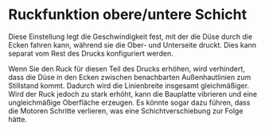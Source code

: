 Ruckfunktion obere/untere Schicht
====
Diese Einstellung legt die Geschwindigkeit fest, mit der die Düse durch die Ecken fahren kann, während sie die Ober- und Unterseite druckt. Dies kann separat vom Rest des Drucks konfiguriert werden.

Wenn Sie den Ruck für diesen Teil des Drucks erhöhen, wird verhindert, dass die Düse in den Ecken zwischen benachbarten Außenhautlinien zum Stillstand kommt. Dadurch wird die Linienbreite insgesamt gleichmäßiger. Wird der Ruck jedoch zu stark erhöht, kann die Bauplatte vibrieren und eine ungleichmäßige Oberfläche erzeugen. Es könnte sogar dazu führen, dass die Motoren Schritte verlieren, was eine Schichtverschiebung zur Folge hätte.